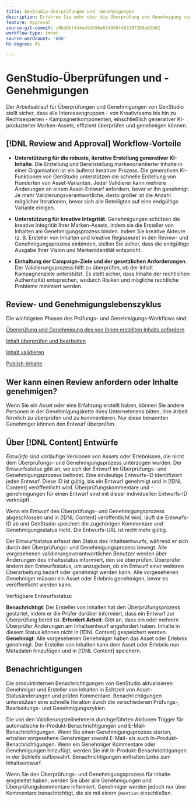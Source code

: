 ```yaml
---
title: GenStudio-Überprüfungen und -Genehmigungen
description: Erfahren Sie mehr über die Überprüfung und Genehmigung von GenStudio.
feature: Approval
source-git-commit: c9bd8bf434e493696e674900f403307260a65b02
workflow-type: tm+mt
source-wordcount: '608'
ht-degree: 0%

---
```



# GenStudio-Überprüfungen und -Genehmigungen

Der Arbeitsablauf für Überprüfungen und Genehmigungen von GenStudio stellt sicher, dass alle Interessengruppen - von Kreativteams bis hin zu Rechtsexperten - Kampagnenkomponenten, einschließlich generativer KI-produzierter Marken-Assets, effizient überprüfen und genehmigen können.

## [!DNL Review and Approval] Workflow-Vorteile

* **Unterstützung für die robuste, iterative Erstellung generativer KI-Inhalte**. Die Erstellung und Bereitstellung markenorientierter Inhalte in einer Organisation ist ein äußerst iterativer Prozess. Die generativen KI-Funktionen von GenStudio unterstützen die schnelle Erstellung von Hunderten von Asset-Varianten. Jeder Validierer kann mehrere Änderungen an einem Asset-Entwurf anfordern, bevor er ihn genehmigt. Je mehr Validierungsverantwortliche, desto größer ist die Anzahl möglicher Iterationen, bevor sich alle Beteiligten auf eine endgültige Variante einigen.

* **Unterstützung für kreative Integrität**. Genehmigungen schützen die kreative Integrität Ihrer Marken-Assets, indem sie die Ersteller von Inhalten am Genehmigungsprozess binden. Indem Sie kreative Akteure (z. B. Ersteller von Inhalten und kreative Regisseure) in den Review- und Genehmigungsprozess einbinden, stellen Sie sicher, dass die endgültige Ausgabe Ihrer Vision und Markenidentität entspricht.

* **Einhaltung der Campaign-Ziele und der gesetzlichen Anforderungen**. Der Validierungsprozess hilft zu überprüfen, ob der Inhalt Kampagnenziele unterstützt. Es stellt sicher, dass Inhalte der rechtlichen Authentizität entsprechen, wodurch Risiken und mögliche rechtliche Probleme minimiert werden.

## Review- und Genehmigungslebenszyklus

Die wichtigsten Phasen des Prüfungs- und Genehmigungs-Workflows sind:

[Überprüfung und Genehmigung des von Ihnen erstellten Inhalts anfordern](./request-review.md)

[Inhalt überprüfen und bearbeiten](./review-and-edit.md)

[Inhalt validieren](./approve-content.md)

[Publish-Inhalte](./publish-content.md)

## Wer kann einen Review anfordern oder Inhalte genehmigen?

Wenn Sie ein Asset oder eine Erfahrung erstellt haben, können Sie andere Personen in der Genehmigungskette Ihres Unternehmens bitten, Ihre Arbeit förmlich zu überprüfen und zu kommentieren. Nur diese benannten Genehmiger können den Entwurf überprüfen.

## Über [!DNL Content] Entwürfe

_Entwürfe_ sind vorläufige Versionen von Assets oder Erlebnissen, die nicht dem Überprüfungs- und Genehmigungsprozess unterzogen wurden. Der Entwurfsstatus gibt an, wo sich der Entwurf im Überprüfungs- und Genehmigungsprozess befindet. Eine eindeutige Entwurfs-ID identifiziert jeden Entwurf. Diese ID ist gültig, bis ein Entwurf genehmigt und in [!DNL Content] veröffentlicht wird. Überprüfungskommentare und -genehmigungen für einen Entwurf sind mit dieser individuellen Entwurfs-ID verknüpft.

Wenn ein Entwurf den Überprüfungs- und Genehmigungsprozess abgeschlossen und in [!DNL Content] veröffentlicht wird, läuft die Entwurfs-ID ab und GenStudio speichert die zugehörigen Kommentare und Genehmigungsstatus nicht. Die Entwurfs-URL ist nicht mehr gültig.

Der Entwurfsstatus erfasst den Status des Inhaltsentwurfs, während er sich durch den Überprüfungs- und Genehmigungsprozess bewegt. Alle vorgesehenen validierungsverantwortlichen Benutzer werden über Änderungen des Inhaltsstatus informiert, den sie überprüfen. Überprüfer ändern den Entwurfsstatus, um anzugeben, ob ein Entwurf einer weiteren Überarbeitung bedarf oder genehmigt werden kann. Alle vorgesehenen Genehmiger müssen ein Asset oder Erlebnis genehmigen, bevor es veröffentlicht werden kann.

Verfügbare Entwurfsstatus:

**Benachrichtigt**: Der Ersteller von Inhalten hat den Überprüfungsprozess gestartet, indem er die Prüfer darüber informiert, dass ein Entwurf zur Überprüfung bereit ist.
**Erfordert Arbeit**: Gibt an, dass ein oder mehrere Überprüfer Änderungen am Inhaltsentwurf angefordert haben. Inhalte in diesem Status können nicht in [!DNL Content] gespeichert werden.
**Genehmigt**: Alle vorgesehenen Genehmiger haben das Asset oder Erlebnis genehmigt. Der Ersteller von Inhalten kann dem Asset oder Erlebnis nun Metadaten hinzufügen und in [!DNL Content] speichern.

## Benachrichtigungen

Die produktinternen Benachrichtigungen von GenStudio aktualisieren Genehmiger und Ersteller von Inhalten in Echtzeit von Asset-Statusänderungen und prüfen Kommentare. Benachrichtigungen unterstützen eine schnelle Iteration durch die verschiedenen Prüfungs-, Bearbeitungs- und Genehmigungszyklen.

Die von den Validierungsteilnehmern durchgeführten Aktionen Trigger für automatische In-Produkt-Benachrichtigungen und E-Mail-Benachrichtigungen. Wenn Sie einen Genehmigungsprozess starten, erhalten vorgesehene Genehmiger sowohl E-Mail- als auch In-Produkt-Benachrichtigungen. Wenn ein Genehmiger Kommentare oder Genehmigungen hinzufügt, werden Sie mit In-Produkt-Benachrichtigungen in der Schleife aufbewahrt. Benachrichtigungen enthalten Links zum Inhaltsentwurf.

Wenn Sie den Überprüfungs- und Genehmigungsprozess für Inhalte eingeleitet haben, werden Sie über alle Genehmigungen und Überprüfungskommentare informiert. Genehmiger werden jedoch nur über Kommentare benachrichtigt, die sie mit einem `@mention` einschließen.
